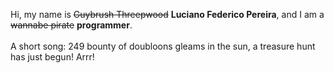 Hi, my name is ~~Guybrush Threepwood~~ **Luciano Federico Pereira**, and I am a ~~wannabe pirate~~ **programmer**.<br><br>A short song: 249 bounty of doubloons gleams in the sun, a treasure hunt has just begun! Arrr!
